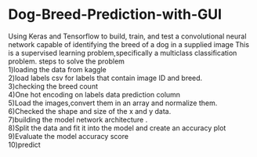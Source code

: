 # Dog-Breed-Prediction-with-GUI
Using Keras and Tensorflow to build, train, and test a convolutional neural network capable of identifying the breed of a dog in a supplied image This is a supervised learning problem,specifically a multiclass classification problem.
<h>steps to solve the problem</h><br>
1)loading the data from kaggle<br>
2)load labels csv for labels that contain image ID and breed.<br>
3)checking the breed count<br>
4)One hot encoding on labels data prediction column<br>
5)Load the images,convert them in an array and normalize them.<br>
6)Checked the shape and size of the x and y data.<br>
7)building the model network architecture .<br>
8)Split the data and fit it into the model and create an accuracy plot<br>
9)Evaluate the model accuracy score<br>
10)predict

